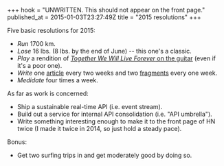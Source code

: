 +++
hook = "UNWRITTEN. This should not appear on the front page."
published_at = 2015-01-03T23:27:49Z
title = "2015 resolutions"
+++

Five basic resolutions for 2015:

* _Run_ 1700 km.
* _Lose_ 16 lbs. (8 lbs. by the end of June) -- this one's a classic.
* _Play_ a rendition of [_Together We Will Live Forever_ on the
  guitar](https://www.youtube.com/watch?v=VH7pp2BXGC0) (even if it's a poor
  one).
* _Write_ one [article](/articles) every two weeks and two
  [fragments](/fragments) every one week.
* _Medidate_ four times a week.

As far as work is concerned:

* Ship a sustainable real-time API (i.e. event stream).
* Build out a service for internal API consolidation (i.e. "API umbrella").
* Write something interesting enough to make it to the front page of HN twice
  (I made it twice in 2014, so just hold a steady pace).

Bonus:

* Get two surfing trips in and get moderately good by doing so.
